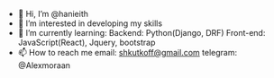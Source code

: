 - 👋 Hi, I’m @hanieith
- 👀 I’m interested in developing my skills
- 🌱 I’m currently learning:
Backend: Python(Django, DRF)
Front-end: JavaScript(React), Jquery, bootstrap
- 📫 How to reach me email: shkutkoff@gmail.com telegram: @Alexmoraan
